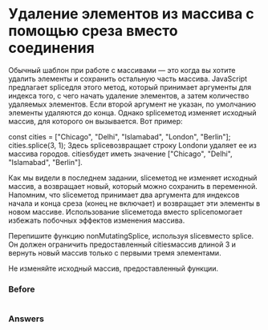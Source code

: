 # Удаление элементов из массива с помощью среза вместо соединения
Обычный шаблон при работе с массивами — это когда вы хотите удалить элементы и сохранить остальную часть массива. JavaScript предлагает spliceдля этого метод, который принимает аргументы для индекса того, с чего начать удаление элементов, а затем количество удаляемых элементов. Если второй аргумент не указан, по умолчанию элементы удаляются до конца. Однако spliceметод изменяет исходный массив, для которого он вызывается. Вот пример:

const cities = ["Chicago", "Delhi", "Islamabad", "London", "Berlin"];
cities.splice(3, 1);
Здесь spliceвозвращает строку Londonи удаляет ее из массива городов. citiesбудет иметь значение ["Chicago", "Delhi", "Islamabad", "Berlin"].

Как мы видели в последнем задании, sliceметод не изменяет исходный массив, а возвращает новый, который можно сохранить в переменной. Напомним, что sliceметод принимает два аргумента для индексов начала и конца среза (конец не включает) и возвращает эти элементы в новом массиве. Использование sliceметода вместо spliceпомогает избежать побочных эффектов изменения массива.

Перепишите функцию nonMutatingSplice, используя sliceвместо splice. Он должен ограничить предоставленный citiesмассив длиной 3 и вернуть новый массив только с первыми тремя элементами.

Не изменяйте исходный массив, предоставленный функции.
### Before
```javascript

```
### Answers
```javascript

```
